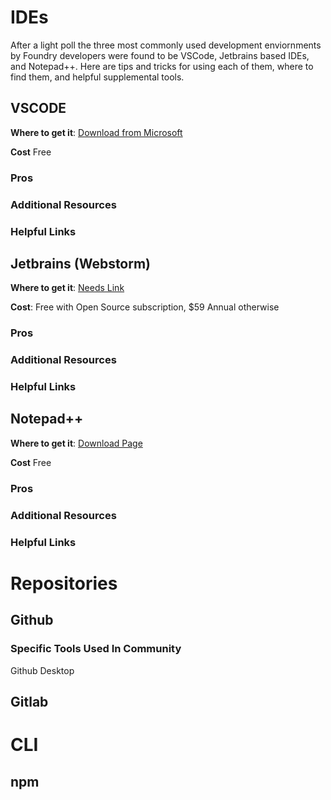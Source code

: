 # IDEs
After a light poll the three most commonly used development enviornments by Foundry developers were found to be VSCode, Jetbrains based IDEs, and Notepad++. Here are tips and tricks for using each of them, where to find them, and helpful supplemental tools.

## VSCODE
**Where to get it**: [Download from Microsoft](https://code.visualstudio.com/docs?dv=win)

**Cost** Free

### Pros

### Additional Resources

### Helpful Links


## Jetbrains (Webstorm)
**Where to get it**: [Needs Link]()

**Cost**: Free with Open Source subscription, $59 Annual otherwise

### Pros

### Additional Resources

### Helpful Links

## Notepad++
**Where to get it**: [Download Page](https://notepad-plus-plus.org/downloads/)

**Cost** Free

### Pros

### Additional Resources

### Helpful Links

# Repositories

## Github

### Specific Tools Used In Community
  Github Desktop

## Gitlab

# CLI

## npm
